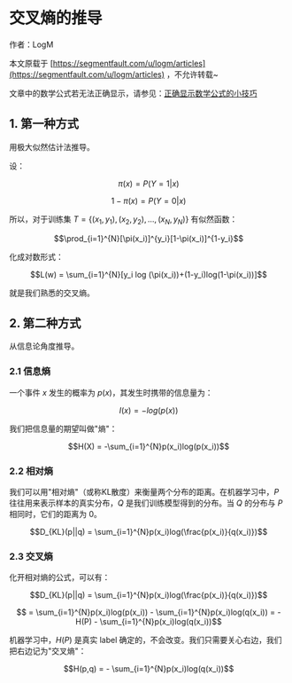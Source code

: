# 交叉熵的推导

作者：LogM

本文原载于 [https://segmentfault.com/u/logm/articles](https://segmentfault.com/u/logm/articles) ，不允许转载~

文章中的数学公式若无法正确显示，请参见：[正确显示数学公式的小技巧](https://segmentfault.com/a/1190000019359797)

## 1. 第一种方式

用极大似然估计法推导。

设：

$$\pi(x) = P(Y=1|x)$$

$$1-\pi(x) = P(Y=0|x)$$

所以，对于训练集 $T=\{(x_1,y_1), (x_2,y_2), ..., (x_N,y_N)\}$ 有似然函数：

$$\prod_{i=1}^{N}[\pi(x_i)]^{y_i}[1-\pi(x_i)]^{1-y_i}$$

化成对数形式：

$$L(w) = \sum_{i=1}^{N}[y_i log (\pi(x_i))+(1-y_i)log(1-\pi(x_i))]$$

就是我们熟悉的交叉熵。

## 2. 第二种方式

从信息论角度推导。

### 2.1 信息熵

一个事件 $x$ 发生的概率为 $p(x)$，其发生时携带的信息量为：

$$I(x) = -log(p(x))$$

我们把信息量的期望叫做"熵"：

$$H(X) = -\sum_{i=1}^{N}p(x_i)log(p(x_i))$$

### 2.2 相对熵

我们可以用"相对熵"（或称KL散度）来衡量两个分布的距离。在机器学习中，$P$ 往往用来表示样本的真实分布，$Q$ 是我们训练模型得到的分布。当 $Q$ 的分布与 $P$ 相同时，它们的距离为 $0$。

$$D_{KL}(p||q) = \sum_{i=1}^{N}p(x_i)log(\frac{p(x_i)}{q(x_i)})$$

### 2.3 交叉熵

化开相对熵的公式，可以有：

$$D_{KL}(p||q) = \sum_{i=1}^{N}p(x_i)log(\frac{p(x_i)}{q(x_i)})$$

$$ = \sum_{i=1}^{N}p(x_i)log(p(x_i)) - \sum_{i=1}^{N}p(x_i)log(q(x_i)) = -H(P) - \sum_{i=1}^{N}p(x_i)log(q(x_i))$$

机器学习中，$H(P)$ 是真实 label 确定的，不会改变。我们只需要关心右边，我们把右边记为"交叉熵"：

$$H(p,q) = - \sum_{i=1}^{N}p(x_i)log(q(x_i))$$